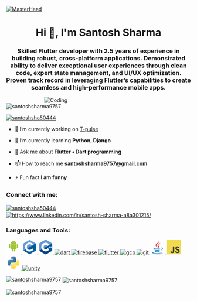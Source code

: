 [![MasterHead](https://encrypted-tbn0.gstatic.com/images?q=tbn:ANd9GcQxbZ7fqaufem3-J24z-PmA9pQFtUprilI0fQ&s)](https://rishavchanda.io)
<h1 align="center">Hi 👋, I'm Santosh Sharma</h1>
<h3 align="center">Skilled Flutter developer with 2.5 years of experience in building robust, cross-platform applications. Demonstrated ability to deliver exceptional user experiences through clean code, expert state management, and UI/UX optimization. Proven track record in leveraging Flutter’s capabilities to create seamless and high-performance mobile apps.</h3>
<p align="left"> <img align="right" alt="Coding" width="400" src="https://i.pinimg.com/originals/81/17/8b/81178b47a8598f0c81c4799f2cdd4057.gif"> </p>

<p align="left"> <img src="https://komarev.com/ghpvc/?username=santoshsharma9757&label=Profile%20views&color=0e75b6&style=flat" alt="santoshsharma9757" /> </p>

<p align="left"> <a href="https://twitter.com/santoshsha50444" target="blank"><img src="https://img.shields.io/twitter/follow/santoshsha50444?logo=twitter&style=for-the-badge" alt="santoshsha50444" /></a> </p>

- 🔭 I’m currently working on [T-pulse](https://play.google.com/store/apps/details?id=com.detecttechnologies.tpulse)

- 🌱 I’m currently learning **Python, Django**

- 💬 Ask me about **Flutter • Dart programming**

- 📫 How to reach me **santoshsharma9757@gmail.com**

- ⚡ Fun fact **I am funny**

<h3 align="left">Connect with me:</h3>
<p align="left">
<a href="https://twitter.com/santoshsha50444" target="blank"><img align="center" src="https://raw.githubusercontent.com/rahuldkjain/github-profile-readme-generator/master/src/images/icons/Social/twitter.svg" alt="santoshsha50444" height="30" width="40" /></a>
<a href="https://linkedin.com/in/https://www.linkedin.com/in/santosh-sharma-a8a301215/" target="blank"><img align="center" src="https://raw.githubusercontent.com/rahuldkjain/github-profile-readme-generator/master/src/images/icons/Social/linked-in-alt.svg" alt="https://www.linkedin.com/in/santosh-sharma-a8a301215/" height="30" width="40" /></a>
</p>

<h3 align="left">Languages and Tools:</h3>
<p align="left"> <a href="https://developer.android.com" target="_blank" rel="noreferrer"> <img src="https://raw.githubusercontent.com/devicons/devicon/master/icons/android/android-original-wordmark.svg" alt="android" width="40" height="40"/> </a> <a href="https://www.cprogramming.com/" target="_blank" rel="noreferrer"> <img src="https://raw.githubusercontent.com/devicons/devicon/master/icons/c/c-original.svg" alt="c" width="40" height="40"/> </a> <a href="https://www.w3schools.com/cpp/" target="_blank" rel="noreferrer"> <img src="https://raw.githubusercontent.com/devicons/devicon/master/icons/cplusplus/cplusplus-original.svg" alt="cplusplus" width="40" height="40"/> </a> <a href="https://dart.dev" target="_blank" rel="noreferrer"> <img src="https://www.vectorlogo.zone/logos/dartlang/dartlang-icon.svg" alt="dart" width="40" height="40"/> </a> <a href="https://firebase.google.com/" target="_blank" rel="noreferrer"> <img src="https://www.vectorlogo.zone/logos/firebase/firebase-icon.svg" alt="firebase" width="40" height="40"/> </a> <a href="https://flutter.dev" target="_blank" rel="noreferrer"> <img src="https://www.vectorlogo.zone/logos/flutterio/flutterio-icon.svg" alt="flutter" width="40" height="40"/> </a> <a href="https://cloud.google.com" target="_blank" rel="noreferrer"> <img src="https://www.vectorlogo.zone/logos/google_cloud/google_cloud-icon.svg" alt="gcp" width="40" height="40"/> </a> <a href="https://git-scm.com/" target="_blank" rel="noreferrer"> <img src="https://www.vectorlogo.zone/logos/git-scm/git-scm-icon.svg" alt="git" width="40" height="40"/> </a> <a href="https://www.java.com" target="_blank" rel="noreferrer"> <img src="https://raw.githubusercontent.com/devicons/devicon/master/icons/java/java-original.svg" alt="java" width="40" height="40"/> </a> <a href="https://developer.mozilla.org/en-US/docs/Web/JavaScript" target="_blank" rel="noreferrer"> <img src="https://raw.githubusercontent.com/devicons/devicon/master/icons/javascript/javascript-original.svg" alt="javascript" width="40" height="40"/> </a> <a href="https://www.python.org" target="_blank" rel="noreferrer"> <img src="https://raw.githubusercontent.com/devicons/devicon/master/icons/python/python-original.svg" alt="python" width="40" height="40"/> </a> <a href="https://unity.com/" target="_blank" rel="noreferrer"> <img src="https://www.vectorlogo.zone/logos/unity3d/unity3d-icon.svg" alt="unity" width="40" height="40"/> </a> </p>

<p><img align="left" src="https://github-readme-stats.vercel.app/api/top-langs?username=santoshsharma9757&show_icons=true&locale=en&layout=compact" alt="santoshsharma9757" /></p>

<p>&nbsp;<img align="center" src="https://github-readme-stats.vercel.app/api?username=santoshsharma9757&show_icons=true&locale=en" alt="santoshsharma9757" /></p>

<p><img align="center" src="https://github-readme-streak-stats.herokuapp.com/?user=santoshsharma9757&" alt="santoshsharma9757" /></p>
